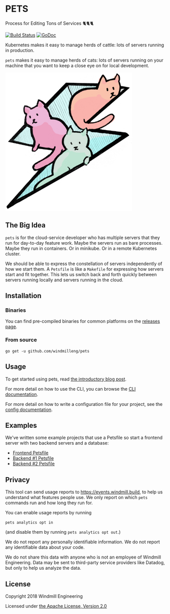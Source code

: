 # PETS

Process for Editing Tons of Services 🐈🐈🐈

[![Build Status](https://circleci.com/gh/windmilleng/pets/tree/master.svg?style=shield)](https://circleci.com/gh/windmilleng/pets)
[![GoDoc](https://godoc.org/github.com/windmilleng/pets?status.svg)](https://godoc.org/github.com/windmilleng/pets)

Kubernetes makes it easy to manage herds of cattle: lots of servers running in
production.

`pets` makes it easy to manage herds of cats: lots of servers running on your
machine that you want to keep a close eye on for local development.

<img src="./docs/logo.png" width="400" height="435" title="pets logo">

## The Big Idea

`pets` is for the cloud-service developer who has multiple servers that they run
for day-to-day feature work. Maybe the servers run as bare processes. Maybe they
run in containers. Or in minikube. Or in a remote Kubernetes cluster.

We should be able to express the constellation of servers independently of how
we start them. A `Petsfile` is like a `Makefile` for expressing how servers
start and fit together. This lets us switch back and forth quickly between
servers running locally and servers running in the cloud.

## Installation

### Binaries

You can find pre-compiled binaries for common platforms on the [releases page](https://github.com/windmilleng/pets/releases).

### From source

```
go get -u github.com/windmilleng/pets
```

## Usage

To get started using pets, read [the introductory blog post](https://medium.com/p/5f4ecba11f7d).

For more detail on how to use the CLI, you can browse the [CLI documentation](docs/pets.md).

For more detail on how to write a configuration file for your project, see the [config documentation](docs/config.md).

## Examples

We've written some example projects that use a Petsfile so start a frontend
server with two backend servers and a database:

- [Frontend Petsfile](https://github.com/windmilleng/blorg-frontend/blob/master/Petsfile)
- [Backend #1 Petsfile](https://github.com/windmilleng/blorg-backend/blob/master/Petsfile)
- [Backend #2 Petsfile](https://github.com/windmilleng/blorgly-backend/blob/master/Petsfile)

## Privacy

This tool can send usage reports to https://events.windmill.build, to help us
understand what features people use. We only report on which `pets` commands
run and how long they run for.

You can enable usage reports by running

```
pets analytics opt in
```

(and disable them by running `pets analytics opt out`.)

We do not report any personally identifiable information. We do not report any
identifiable data about your code.

We do not share this data with anyone who is not an employee of Windmill
Engineering.  Data may be sent to third-party service providers like Datadog,
but only to help us analyze the data.

## License
Copyright 2018 Windmill Engineering

Licensed under [the Apache License, Version 2.0](LICENSE)
